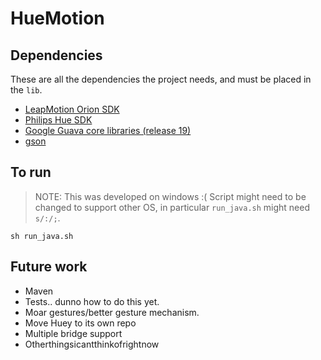 HueMotion
=========

Dependencies
------------
These are all the dependencies the project needs, and must be placed in the `lib`.

- [LeapMotion Orion SDK](https://developer.leapmotion.com/v2)
- [Philips Hue SDK](http://www.developers.meethue.com/documentation/java-multi-platform-and-android-sdk)
- [Google Guava core libraries (release 19)](https://github.com/google/guava/wiki/Release19)
- [gson](http://repo1.maven.org/maven2/com/google/code/gson/gson/2.7/gson-2.7.jar)

To run
------

> NOTE: This was developed on windows :( Script might need to be changed to
> support other OS, in particular `run_java.sh` might need `s/:/;`.

`sh run_java.sh`

Future work
-----------

- Maven
- Tests.. dunno how to do this yet.
- Moar gestures/better gesture mechanism.
- Move Huey to its own repo
- Multiple bridge support
- Otherthingsicantthinkofrightnow